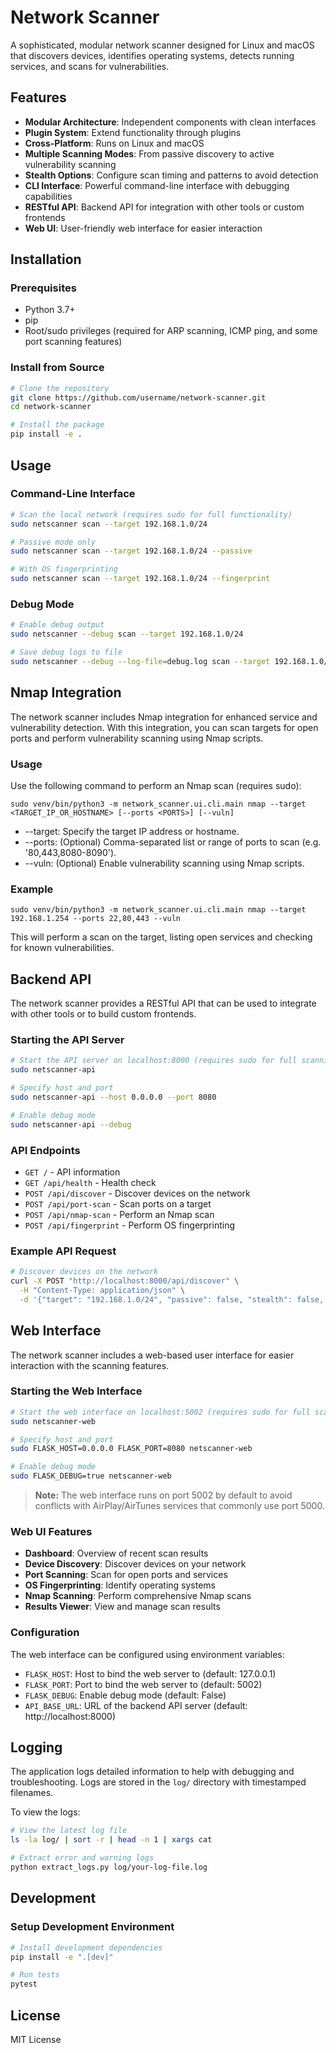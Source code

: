 # Network Scanner

A sophisticated, modular network scanner designed for Linux and macOS that discovers devices, identifies operating systems, detects running services, and scans for vulnerabilities.

## Features

- **Modular Architecture**: Independent components with clean interfaces
- **Plugin System**: Extend functionality through plugins
- **Cross-Platform**: Runs on Linux and macOS
- **Multiple Scanning Modes**: From passive discovery to active vulnerability scanning
- **Stealth Options**: Configure scan timing and patterns to avoid detection
- **CLI Interface**: Powerful command-line interface with debugging capabilities
- **RESTful API**: Backend API for integration with other tools or custom frontends
- **Web UI**: User-friendly web interface for easier interaction

## Installation

### Prerequisites

- Python 3.7+
- pip
- Root/sudo privileges (required for ARP scanning, ICMP ping, and some port scanning features)

### Install from Source

```bash
# Clone the repository
git clone https://github.com/username/network-scanner.git
cd network-scanner

# Install the package
pip install -e .
```

## Usage

### Command-Line Interface

```bash
# Scan the local network (requires sudo for full functionality)
sudo netscanner scan --target 192.168.1.0/24

# Passive mode only
sudo netscanner scan --target 192.168.1.0/24 --passive

# With OS fingerprinting
sudo netscanner scan --target 192.168.1.0/24 --fingerprint
```

### Debug Mode

```bash
# Enable debug output
sudo netscanner --debug scan --target 192.168.1.0/24

# Save debug logs to file
sudo netscanner --debug --log-file=debug.log scan --target 192.168.1.0/24
```

## Nmap Integration

The network scanner includes Nmap integration for enhanced service and vulnerability detection. With this integration, you can scan targets for open ports and perform vulnerability scanning using Nmap scripts.

### Usage

Use the following command to perform an Nmap scan (requires sudo):

    sudo venv/bin/python3 -m network_scanner.ui.cli.main nmap --target <TARGET_IP_OR_HOSTNAME> [--ports <PORTS>] [--vuln]

- --target: Specify the target IP address or hostname.
- --ports: (Optional) Comma-separated list or range of ports to scan (e.g. '80,443,8080-8090').
- --vuln: (Optional) Enable vulnerability scanning using Nmap scripts.

### Example

    sudo venv/bin/python3 -m network_scanner.ui.cli.main nmap --target 192.168.1.254 --ports 22,80,443 --vuln

This will perform a scan on the target, listing open services and checking for known vulnerabilities.

## Backend API

The network scanner provides a RESTful API that can be used to integrate with other tools or to build custom frontends.

### Starting the API Server

```bash
# Start the API server on localhost:8000 (requires sudo for full scanning functionality)
sudo netscanner-api

# Specify host and port
sudo netscanner-api --host 0.0.0.0 --port 8080

# Enable debug mode
sudo netscanner-api --debug
```

### API Endpoints

- `GET /` - API information
- `GET /api/health` - Health check
- `POST /api/discover` - Discover devices on the network
- `POST /api/port-scan` - Scan ports on a target
- `POST /api/nmap-scan` - Perform an Nmap scan
- `POST /api/fingerprint` - Perform OS fingerprinting

### Example API Request

```bash
# Discover devices on the network
curl -X POST "http://localhost:8000/api/discover" \
  -H "Content-Type: application/json" \
  -d '{"target": "192.168.1.0/24", "passive": false, "stealth": false, "timeout": 1.0}'
```

## Web Interface

The network scanner includes a web-based user interface for easier interaction with the scanning features.

### Starting the Web Interface

```bash
# Start the web interface on localhost:5002 (requires sudo for full scanning functionality)
sudo netscanner-web

# Specify host and port
sudo FLASK_HOST=0.0.0.0 FLASK_PORT=8080 netscanner-web

# Enable debug mode
sudo FLASK_DEBUG=true netscanner-web
```

> **Note:** The web interface runs on port 5002 by default to avoid conflicts with AirPlay/AirTunes services that commonly use port 5000.

### Web UI Features

- **Dashboard**: Overview of recent scan results
- **Device Discovery**: Discover devices on your network
- **Port Scanning**: Scan for open ports and services
- **OS Fingerprinting**: Identify operating systems
- **Nmap Scanning**: Perform comprehensive Nmap scans
- **Results Viewer**: View and manage scan results

### Configuration

The web interface can be configured using environment variables:

- `FLASK_HOST`: Host to bind the web server to (default: 127.0.0.1)
- `FLASK_PORT`: Port to bind the web server to (default: 5002)
- `FLASK_DEBUG`: Enable debug mode (default: False)
- `API_BASE_URL`: URL of the backend API server (default: http://localhost:8000)

## Logging

The application logs detailed information to help with debugging and troubleshooting. Logs are stored in the `log/` directory with timestamped filenames.

To view the logs:

```bash
# View the latest log file
ls -la log/ | sort -r | head -n 1 | xargs cat

# Extract error and warning logs
python extract_logs.py log/your-log-file.log
```

## Development

### Setup Development Environment

```bash
# Install development dependencies
pip install -e ".[dev]"

# Run tests
pytest
```

## License

MIT License 